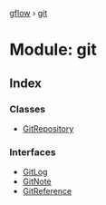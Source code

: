 [gflow](../README.md) › [git](git.md)

# Module: git

## Index

### Classes

* [GitRepository](../classes/git.gitrepository.md)

### Interfaces

* [GitLog](../interfaces/git.gitlog.md)
* [GitNote](../interfaces/git.gitnote.md)
* [GitReference](../interfaces/git.gitreference.md)

